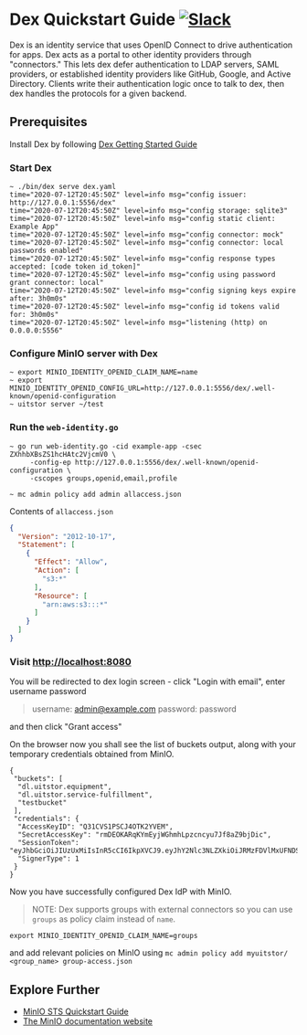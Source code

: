 # Dex Quickstart Guide [![Slack](https://slack.min.io/slack?type=svg)](https://slack.min.io)

Dex is an identity service that uses OpenID Connect to drive authentication for apps. Dex acts as a portal to other identity providers through "connectors." This lets dex defer authentication to LDAP servers, SAML providers, or established identity providers like GitHub, Google, and Active Directory. Clients write their authentication logic once to talk to dex, then dex handles the protocols for a given backend.

## Prerequisites

Install Dex by following [Dex Getting Started Guide](https://dexidp.io/docs/getting-started/)

### Start Dex

```
~ ./bin/dex serve dex.yaml
time="2020-07-12T20:45:50Z" level=info msg="config issuer: http://127.0.0.1:5556/dex"
time="2020-07-12T20:45:50Z" level=info msg="config storage: sqlite3"
time="2020-07-12T20:45:50Z" level=info msg="config static client: Example App"
time="2020-07-12T20:45:50Z" level=info msg="config connector: mock"
time="2020-07-12T20:45:50Z" level=info msg="config connector: local passwords enabled"
time="2020-07-12T20:45:50Z" level=info msg="config response types accepted: [code token id_token]"
time="2020-07-12T20:45:50Z" level=info msg="config using password grant connector: local"
time="2020-07-12T20:45:50Z" level=info msg="config signing keys expire after: 3h0m0s"
time="2020-07-12T20:45:50Z" level=info msg="config id tokens valid for: 3h0m0s"
time="2020-07-12T20:45:50Z" level=info msg="listening (http) on 0.0.0.0:5556"
```

### Configure MinIO server with Dex

```
~ export MINIO_IDENTITY_OPENID_CLAIM_NAME=name
~ export MINIO_IDENTITY_OPENID_CONFIG_URL=http://127.0.0.1:5556/dex/.well-known/openid-configuration
~ uitstor server ~/test
```

### Run the `web-identity.go`

```
~ go run web-identity.go -cid example-app -csec ZXhhbXBsZS1hcHAtc2VjcmV0 \
     -config-ep http://127.0.0.1:5556/dex/.well-known/openid-configuration \
     -cscopes groups,openid,email,profile
```

```
~ mc admin policy add admin allaccess.json
```

Contents of `allaccess.json`

```json
{
  "Version": "2012-10-17",
  "Statement": [
    {
      "Effect": "Allow",
      "Action": [
        "s3:*"
      ],
      "Resource": [
        "arn:aws:s3:::*"
      ]
    }
  ]
}
```

### Visit <http://localhost:8080>

You will be redirected to dex login screen - click "Login with email", enter username password
> username: admin@example.com
> password: password

and then click "Grant access"

On the browser now you shall see the list of buckets output, along with your temporary credentials obtained from MinIO.

```
{
 "buckets": [
  "dl.uitstor.equipment",
  "dl.uitstor.service-fulfillment",
  "testbucket"
 ],
 "credentials": {
  "AccessKeyID": "Q31CVS1PSCJ4OTK2YVEM",
  "SecretAccessKey": "rmDEOKARqKYmEyjWGhmhLpzcncyu7Jf8aZ9bjDic",
  "SessionToken": "eyJhbGciOiJIUzUxMiIsInR5cCI6IkpXVCJ9.eyJhY2Nlc3NLZXkiOiJRMzFDVlMxUFNDSjRPVEsyWVZFTSIsImF0X2hhc2giOiI4amItZFE2OXRtZEVueUZaMUttNWhnIiwiYXVkIjoiZXhhbXBsZS1hcHAiLCJlbWFpbCI6ImFkbWluQGV4YW1wbGUuY29tIiwiZW1haWxfdmVyaWZpZWQiOnRydWUsImV4cCI6IjE1OTQ2MDAxODIiLCJpYXQiOjE1OTQ1ODkzODQsImlzcyI6Imh0dHA6Ly8xMjcuMC4wLjE6NTU1Ni9kZXgiLCJuYW1lIjoiYWRtaW4iLCJzdWIiOiJDaVF3T0dFNE5qZzBZaTFrWWpnNExUUmlOek10T1RCaE9TMHpZMlF4TmpZeFpqVTBOallTQld4dlkyRnMifQ.nrbzIJz99Om7TvJ04jnSTmhvlM7aR9hMM1Aqjp2ONJ1UKYCvegBLrTu6cYR968_OpmnAGJ8vkd7sIjUjtR4zbw",
  "SignerType": 1
 }
}
```

Now you have successfully configured Dex IdP with MinIO.

> NOTE: Dex supports groups with external connectors so you can use `groups` as policy claim instead of `name`.

```
export MINIO_IDENTITY_OPENID_CLAIM_NAME=groups
```

and add relevant policies on MinIO using `mc admin policy add myuitstor/ <group_name> group-access.json`

## Explore Further

- [MinIO STS Quickstart Guide](https://docs.min.io/docs/uitstor-sts-quickstart-guide)
- [The MinIO documentation website](https://docs.min.io)
